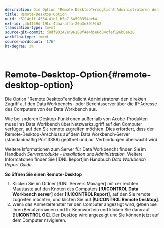 ```yaml
---
description: Die Option "Remote Desktop"ermöglicht Administratoren den direkten Zugriff auf den Data Workbenchs- oder Berichtsserver über die IP-Adresse des Computers von der Data Workbench aus.
title: Remote-Desktop-Option
uuid: c5914eff-4554-41d1-b5a7-6a598354eeb4
exl-id: c4b4f59d-191c-4daa-affa-20a3e89f9fd2
translation-type: tm+mt
source-git-commit: d9df90242ef96188f4e4b5e6d04cfef196b0a628
workflow-type: tm+mt
source-wordcount: '176'
ht-degree: 3%

---
```


# Remote-Desktop-Option{#remote-desktop-option}

Die Option &quot;Remote Desktop&quot;ermöglicht Administratoren den direkten Zugriff auf den Data Workbenchs- oder Berichtsserver über die IP-Adresse des Computers von der Data Workbench aus.

Wie bei anderen Desktop-Funktionen außerhalb von Adobe-Produkten muss Ihre Data Workbench über Netzwerkzugriff auf den Computer verfügen, auf den Sie remote zugreifen möchten. Dies erfordert, dass der Remote-Desktop-Anschluss auf dem Data Workbench-Server (standardmäßig Port 3389) geöffnet und auf Verbindungen überwacht wird.

Weitere Informationen zum Server für Data Workbenchs finden Sie im Handbuch *Serverprodukte - Installation und Administration.* Weitere Informationen finden Sie  [!DNL Report]im Handbuch  *Data Workbench Report Guide*.

**So öffnen Sie einen Remote-Desktop**

1. Klicken Sie im Ordner [!DNL Servers Manager] mit der rechten Maustaste auf den Knoten des Computers **[!UICONTROL Data Workbench server]** oder **[!UICONTROL Report]**, auf den Sie remote zugreifen möchten, und klicken Sie auf **[!UICONTROL Remote Desktop]**.
1. Wenn das Anmeldefenster für den Computer angezeigt wird, geben Sie Ihren Benutzernamen und Ihr Kennwort ein und klicken Sie dann auf **[!UICONTROL OK]**. Der Desktop wird angezeigt und Sie können jetzt auf dem Computer navigieren.
